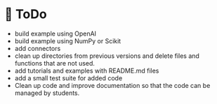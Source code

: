 # 📂 ToDo

- build example using OpenAI
- build example using NumPy or Scikit
- add connectors
- clean up directories from previous versions and delete files and functions that are not used. 
- add tutorials and examples with README.md files 
- add a small test suite for added code 
- Clean up code and improve documentation so that the code can be managed by students.